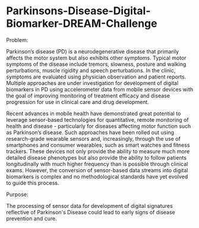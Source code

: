 # Parkinsons-Disease-Digital-Biomarker-DREAM-Challenge

Problem:

Parkinson’s disease (PD) is a neurodegenerative disease that primarily affects the motor system but also exhibits other symptoms. Typical motor symptoms of the disease include tremors, slowness, posture and walking perturbations, muscle rigidity and speech perturbations. In the clinic, symptoms are evaluated using physician observation and patient reports. Multiple approaches are under investigation for development of digital biomarkers in PD using accelerometer data from mobile sensor devices with the goal of improving monitoring of treatment efficacy and disease progression for use in clinical care and drug development.

Recent advances in mobile health have demonstrated great potential to leverage sensor-based technologies for quantitative, remote monitoring of health and disease - particularly for diseases affecting motor function such as Parkinson’s disease. Such approaches have been rolled out using research-grade wearable sensors and, increasingly, through the use of smartphones and consumer wearables, such as smart watches and fitness trackers. These devices not only provide the ability to measure much more detailed disease phenotypes but also provide the ability to follow patients longitudinally with much higher frequency than is possible through clinical exams. However, the conversion of sensor-based data streams into digital biomarkers is complex and no methodological standards have yet evolved to guide this process.

Purpose:

The processing of sensor data for development of digital signatures reflective of Parkinson's Disease could lead to early signs of disease prevention and cure.
